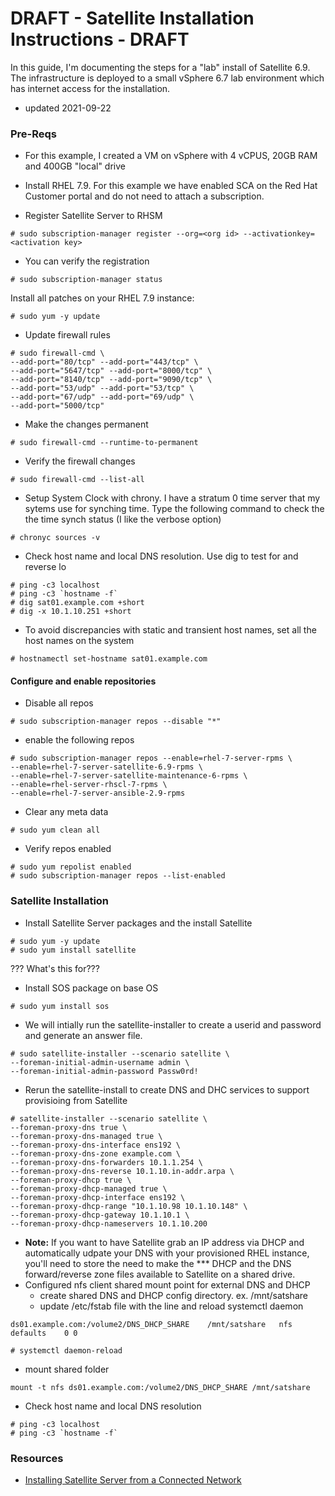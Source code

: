 # DRAFT - Satellite Installation Instructions - DRAFT

In this guide, I'm documenting the steps for a "lab" install of Satellite 6.9.  The infrastructure is deployed to a small vSphere 6.7 lab environment which has internet access for the installation.

- updated 2021-09-22

### Pre-Reqs

- For this example, I created a VM on vSphere with 4 vCPUS, 20GB RAM and 400GB "local" drive

- Install RHEL 7.9.  For this example we have enabled SCA on the Red Hat Customer portal and do not need to attach a subscription.

- Register Satellite Server to RHSM
```
# sudo subscription-manager register --org=<org id> --activationkey=<activation key>
```
- You can verify the registration
```
# sudo subscription-manager status
```       
  Install all patches on your RHEL 7.9 instance:
```
# sudo yum -y update
```
 

- Update firewall rules
```
# sudo firewall-cmd \
--add-port="80/tcp" --add-port="443/tcp" \
--add-port="5647/tcp" --add-port="8000/tcp" \
--add-port="8140/tcp" --add-port="9090/tcp" \
--add-port="53/udp" --add-port="53/tcp" \
--add-port="67/udp" --add-port="69/udp" \
--add-port="5000/tcp"
```

- Make the changes permanent
```
# sudo firewall-cmd --runtime-to-permanent
```

- Verify the firewall changes
```
# sudo firewall-cmd --list-all
```
- Setup System Clock with chrony.  I have a stratum 0 time server that my sytems use for synching time.  Type the following command to check the the time synch status (I like the verbose option)
```
# chronyc sources -v
```
- Check host name and local DNS resolution.  Use dig to test for and reverse lo
```
# ping -c3 localhost
# ping -c3 `hostname -f`
# dig sat01.example.com +short
# dig -x 10.1.10.251 +short
```    
- To avoid discrepancies with static and transient host names, set all the host names on the system 
```
# hostnamectl set-hostname sat01.example.com
```
#### Configure and enable repositories

- Disable all repos
```    
# sudo subscription-manager repos --disable "*"
```       
- enable the following repos
```    
# sudo subscription-manager repos --enable=rhel-7-server-rpms \
--enable=rhel-7-server-satellite-6.9-rpms \
--enable=rhel-7-server-satellite-maintenance-6-rpms \
--enable=rhel-server-rhscl-7-rpms \
--enable=rhel-7-server-ansible-2.9-rpms
```
- Clear any meta data
```    
# sudo yum clean all
```          
- Verify repos enabled
```    
# sudo yum repolist enabled
# sudo subscription-manager repos --list-enabled
```          

### Satellite Installation
- Install Satellite Server packages and the install Satellite
```
# sudo yum -y update       
# sudo yum install satellite
```
??? What's this for???
- Install SOS package on base OS
```
# sudo yum install sos
```

- We will intially run the satellite-installer to create a userid and password and generate an answer file.  
```
# sudo satellite-installer --scenario satellite \
--foreman-initial-admin-username admin \
--foreman-initial-admin-password Passw0rd!
```




- Rerun the satellite-install to create DNS and DHC services to support provisioing from Satellite
```
# satellite-installer --scenario satellite \
--foreman-proxy-dns true \
--foreman-proxy-dns-managed true \
--foreman-proxy-dns-interface ens192 \
--foreman-proxy-dns-zone example.com \
--foreman-proxy-dns-forwarders 10.1.1.254 \
--foreman-proxy-dns-reverse 10.1.10.in-addr.arpa \
--foreman-proxy-dhcp true \
--foreman-proxy-dhcp-managed true \
--foreman-proxy-dhcp-interface ens192 \
--foreman-proxy-dhcp-range "10.1.10.98 10.1.10.148" \
--foreman-proxy-dhcp-gateway 10.1.10.1 \
--foreman-proxy-dhcp-nameservers 10.1.10.200 
```

- **Note:** If you want to have Satellite grab an IP address via DHCP and automatically udpate your DNS with your provisioned RHEL instance, you'll need to store the need to make the *** DHCP and the DNS forward/reverse zone files available to Satellite on a shared drive. 
- Configured nfs client shared mount point for external DNS and DHCP
  - create shared DNS and DHCP config directory.  ex. /mnt/satshare
  - update /etc/fstab file with the line and reload systemctl daemon
```      
ds01.example.com:/volume2/DNS_DHCP_SHARE	/mnt/satshare	nfs	defaults	0 0
```
```
# systemctl daemon-reload
```        
- mount shared folder
```
mount -t nfs ds01.example.com:/volume2/DNS_DHCP_SHARE /mnt/satshare
```        
- Check host name and local DNS resolution
```
# ping -c3 localhost
# ping -c3 `hostname -f`
```        
       


### Resources
- [Installing Satellite Server from a Connected Network](https://access.redhat.com/documentation/en-us/red_hat_satellite/6.9/html/installing_satellite_server_from_a_connected_network/index)
